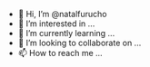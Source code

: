 - 👋 Hi, I’m @natalfurucho
- 👀 I’m interested in ...
- 🌱 I’m currently learning ...
- 💞️ I’m looking to collaborate on ...
- 📫 How to reach me ...

<!---
natalfurucho/natalfurucho is a ✨ special ✨ repository because its `README.md` (this file) appears on your GitHub profile.
You can click the Preview link to take a look at your changes.
--->

